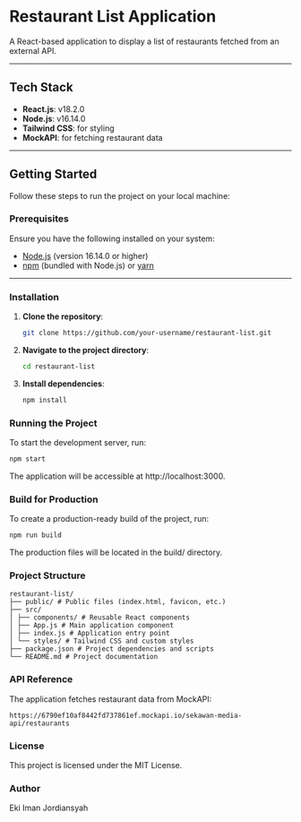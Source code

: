 # Restaurant List Application

A React-based application to display a list of restaurants fetched from an external API.

---

## Tech Stack

- **React.js**: v18.2.0
- **Node.js**: v16.14.0
- **Tailwind CSS**: for styling
- **MockAPI**: for fetching restaurant data

---

## Getting Started

Follow these steps to run the project on your local machine:

### Prerequisites

Ensure you have the following installed on your system:

- [Node.js](https://nodejs.org/) (version 16.14.0 or higher)
- [npm](https://www.npmjs.com/) (bundled with Node.js) or [yarn](https://yarnpkg.com/)

---

### Installation

1. **Clone the repository**:

   ```bash
   git clone https://github.com/your-username/restaurant-list.git

   ```

2. **Navigate to the project directory**:

   ```bash
   cd restaurant-list

   ```

3. **Install dependencies**:
   ```bash
   npm install
   ```

### Running the Project

To start the development server, run:

```bash
npm start
```

The application will be accessible at http://localhost:3000.

### Build for Production

To create a production-ready build of the project, run:

```bash
npm run build
```

The production files will be located in the build/ directory.

### Project Structure

    restaurant-list/
    ├── public/ # Public files (index.html, favicon, etc.)
    ├── src/
    │ ├── components/ # Reusable React components
    │ ├── App.js # Main application component
    │ ├── index.js # Application entry point
    │ └── styles/ # Tailwind CSS and custom styles
    ├── package.json # Project dependencies and scripts
    └── README.md # Project documentation

### API Reference

The application fetches restaurant data from MockAPI:

    https://6790ef10af8442fd737861ef.mockapi.io/sekawan-media-api/restaurants

### License

This project is licensed under the MIT License.

### Author

Eki Iman Jordiansyah
